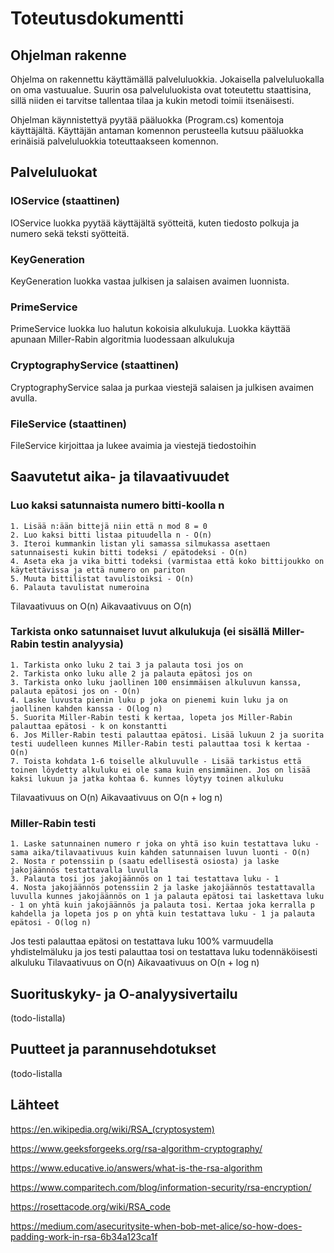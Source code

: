 # Toteutusdokumentti

## Ohjelman rakenne
Ohjelma on rakennettu käyttämällä palveluluokkia. Jokaisella palveluluokalla on oma vastuualue. Suurin osa palveluluokista ovat toteutettu staattisina, sillä niiden ei tarvitse tallentaa tilaa ja kukin metodi toimii itsenäisesti. 

Ohjelman käynnistettyä pyytää pääluokka (Program.cs) komentoja käyttäjältä. Käyttäjän antaman komennon perusteella kutsuu pääluokka erinäisiä palveluluokkia toteuttaakseen komennon.

## Palveluluokat
### IOService (staattinen)
IOService luokka pyytää käyttäjältä syötteitä, kuten tiedosto polkuja ja numero sekä teksti syötteitä.

### KeyGeneration 
KeyGeneration luokka vastaa julkisen ja salaisen avaimen luonnista. 

### PrimeService
PrimeService luokka luo halutun kokoisia alkulukuja. Luokka käyttää apunaan Miller-Rabin algoritmia luodessaan alkulukuja

### CryptographyService (staattinen)
CryptographyService salaa ja purkaa viestejä salaisen ja julkisen avaimen avulla.

### FileService (staattinen)
FileService kirjoittaa ja lukee avaimia ja viestejä tiedostoihin

## Saavutetut aika- ja tilavaativuudet
### Luo kaksi satunnaista numero bitti-koolla n
```
1. Lisää n:ään bittejä niin että n mod 8 = 0
2. Luo kaksi bitti listaa pituudella n - O(n)
3. Iteroi kummankin listan yli samassa silmukassa asettaen satunnaisesti kukin bitti todeksi / epätodeksi - O(n)
4. Aseta eka ja vika bitti todeksi (varmistaa että koko bittijoukko on käytettävissa ja että numero on pariton
5. Muuta bittilistat tavulistoiksi - O(n)
6. Palauta tavulistat numeroina
```
Tilavaativuus on O(n)
Aikavaativuus on O(n)

### Tarkista onko satunnaiset luvut alkulukuja (ei sisällä Miller-Rabin testin analyysia)
```
1. Tarkista onko luku 2 tai 3 ja palauta tosi jos on
2. Tarkista onko luku alle 2 ja palauta epätosi jos on
3. Tarkista onko luku jaollinen 100 ensimmäisen alkuluvun kanssa, palauta epätosi jos on - O(n)
4. Laske luvusta pienin luku p joka on pienemi kuin luku ja on jaollinen kahden kanssa - O(log n)
5. Suorita Miller-Rabin testi k kertaa, lopeta jos Miller-Rabin palauttaa epätosi - k on konstantti
6. Jos Miller-Rabin testi palauttaa epätosi. Lisää lukuun 2 ja suorita testi uudelleen kunnes Miller-Rabin testi palauttaa tosi k kertaa - O(n)
7. Toista kohdata 1-6 toiselle alkuluvulle - Lisää tarkistus että toinen löydetty alkuluku ei ole sama kuin ensimmäinen. Jos on lisää kaksi lukuun ja jatka kohtaa 6. kunnes löytyy toinen alkuluku
```
Tilavaativuus on O(n)
Aikavaativuus on O(n + log n)

### Miller-Rabin testi
```
1. Laske satunnainen numero r joka on yhtä iso kuin testattava luku - sama aika/tilavaativuus kuin kahden satunnaisen luvun luonti - O(n)
2. Nosta r potenssiin p (saatu edellisestä osiosta) ja laske jakojäännös testattavalla luvulla
3. Palauta tosi jos jakojäännös on 1 tai testattava luku - 1
4. Nosta jakojäännös potenssiin 2 ja laske jakojäännös testattavalla luvulla kunnes jakojäännös on 1 ja palauta epätosi tai laskettava luku - 1 on yhtä kuin jakojäännös ja palauta tosi. Kertaa joka kerralla p kahdella ja lopeta jos p on yhtä kuin testattava luku - 1 ja palauta epätosi - O(log n) 
```
Jos testi palauttaa epätosi on testattava luku 100% varmuudella yhdistelmäluku ja jos testi palauttaa tosi on testattava luku todennäköisesti alkuluku 
Tilavaativuus on O(n)
Aikavaativuus on O(n + log n)

## Suorituskyky- ja O-analyysivertailu
(todo-listalla)

## Puutteet ja parannusehdotukset
(todo-listalla

## Lähteet
https://en.wikipedia.org/wiki/RSA_(cryptosystem)

https://www.geeksforgeeks.org/rsa-algorithm-cryptography/

https://www.educative.io/answers/what-is-the-rsa-algorithm

https://www.comparitech.com/blog/information-security/rsa-encryption/

https://rosettacode.org/wiki/RSA_code

https://medium.com/asecuritysite-when-bob-met-alice/so-how-does-padding-work-in-rsa-6b34a123ca1f
